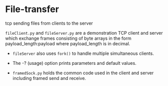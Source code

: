 # File-transfer
tcp sending files from clients to the server

`fileClient.py` and `fileServer.py` are a demonstration TCP client and server which exchange frames consisting of byte arrays in the form payload_length:payload where payload_length is in decimal.

* `fileServer` also uses `fork()` to handle multiple simultaneous clients.    

*  The -? (usage) option prints parameters and default values.

*  `framedSock.py` holds the common code used in the client and server including framed send and receive.
